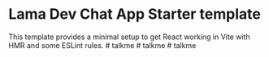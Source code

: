# Lama Dev Chat App Starter template

This template provides a minimal setup to get React working in Vite with HMR and some ESLint rules.
#   t a l k m e  
 #   t a l k m e  
 #   t a l k m e  
 